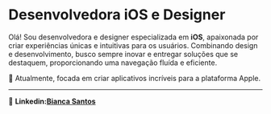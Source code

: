 
#  Desenvolvedora iOS e Designer

Olá! Sou desenvolvedora e designer especializada em **iOS**, apaixonada por criar experiências únicas e intuitivas para os usuários. Combinando design e desenvolvimento, busco sempre inovar e entregar soluções que se destaquem, proporcionando uma navegação fluída e eficiente.


📱 Atualmente, focada em criar aplicativos incríveis para a plataforma Apple.

---

🔗 **Linkedin:[Bianca Santos](https://www.linkedin.com/in/biancadossantossilva/)**



<!--
**biancasantossilva/biancasantossilva** is a ✨ _special_ ✨ repository because its `README.md` (this file) appears on your GitHub profile.

Here are some ideas to get you started:

- 🔭 I’m currently working on ...
- 🌱 I’m currently learning ...
- 👯 I’m looking to collaborate on ...
- 🤔 I’m looking for help with ...
- 💬 Ask me about ...
- 📫 How to reach me: ...
- 😄 Pronouns: ...
- ⚡ Fun fact: ...
-->

